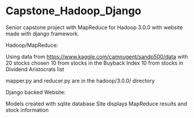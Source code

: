 # Capstone_Hadoop_Django
Senior capstone project with MapReduce for Hadoop 3.0.0 with website made with django framework.

Hadoop/MapReduce:

Using data from https://www.kaggle.com/camnugent/sandp500/data with 20 stocks chosen
10 from stocks in the Buyback Index
10 from stocks in Dividend Aristocrats list

mapper.py and reducer.py are in the hadoop/3.0.0/ directory

Django backed Website:

Models created with sqlite database
Site displays MapReduce results and stock information
